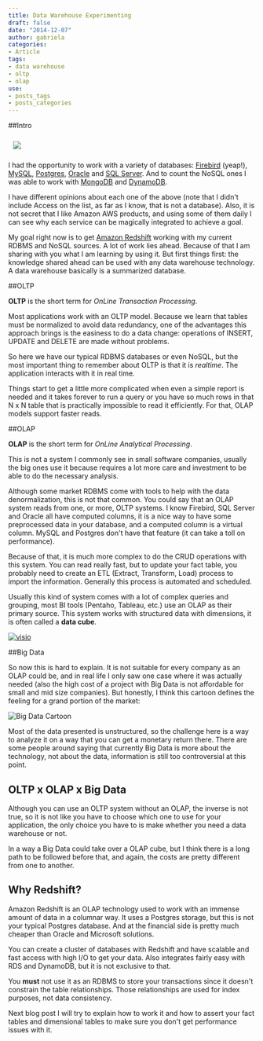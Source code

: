 ```yaml
---
title: Data Warehouse Experimenting
draft: false
date: "2014-12-07"
author: gabriela
categories:
- Article
tags:
- data warehouse
- oltp
- olap
use:
- posts_tags
- posts_categories
---
```


##Intro

<img src="http://www.thecomicstrips.com/properties/speedbump/art_images/sb1061208.jpg" class="pull-left" style="margin: 10px">

I had the opportunity to work with a variety of databases: [Firebird](http://www.firebirdsql.org/) (yeap!), [MySQL](http://www.mysql.com/), [Postgres](http://www.postgresql.org/), [Oracle](http://www.oracle.com/) and [SQL Server](http://www.microsoft.com/en-us/server-cloud/products/sql-server/default.aspx). And to count the NoSQL ones I was able to work with [MongoDB](http://www.mongodb.org/) and [DynamoDB](http://aws.amazon.com/dynamodb/).

I have different opinions about each one of the above (note that I didn't include Access on the list, as far as I know, that is not a database). Also, it is not secret that I like Amazon AWS products, and using some of them daily I can see why each service can be magically integrated to achieve a goal.


My goal right now is to get [Amazon Redshift](http://aws.amazon.com/redshift/) working with my current RDBMS and NoSQL sources. A lot of work lies ahead. Because of that I am sharing with you what I am learning by using it. But first things first: the knowledge shared ahead can be used with any data warehouse technology. A data warehouse basically is a summarized database.

##OLTP

**OLTP** is the short term for _OnLine Transaction Processing_.

Most applications work with an OLTP model. Because we learn that tables must be normalized to avoid data redundancy, one of the advantages this approach brings is the easiness to do a data change: operations of INSERT, UPDATE and DELETE are made without problems.

So here we have our typical RDBMS databases or even NoSQL, but the most important thing to remember about OLTP is that it is *realtime*. The application interacts with it in real time.

Things start to get a little more complicated when even a simple report is needed and it takes forever to run a query or you have so much rows in that N x N table that is practically impossible to read it efficiently. For that, OLAP models support faster reads.

##OLAP

**OLAP** is the short term for _OnLine Analytical Processing_.

This is not a system I commonly see in small software companies, usually the big ones use it because requires a lot more care and investment to be able to do the necessary analysis.

Although some market RDBMS come with tools to help with the data denormalization, this is not that common. You could say that an OLAP system reads from one, or more, OLTP systems. I know Firebird, SQL Server and Oracle all have computed columns, it is a nice way to have some preprocessed data in your database, and a computed column is a virtual column. MySQL and Postgres don't have that feature (it can take a toll on performance).

Because of that, it is much more complex to do the CRUD operations with this system. You can read really fast, but to update your fact table, you probably need to create an ETL (Extract, Transform, Load) process to import the information. Generally this process is automated and scheduled.

Usually this kind of system comes with a lot of complex queries and grouping, most BI tools (Pentaho, Tableau, etc.) use an OLAP as their primary source. This system works with structured data with dimensions, it is often called a **data cube**.

<a href="http://gabriela.io/img/2014/12/oltp-olap.png" title="OLTP to OLAP" target="_blank">
<img src="http://gabriela.io/img/2014/12/oltp-olap.png" class="align-center img-responsive" alt="visio">
</a>

##Big Data

So now this is hard to explain. It is not suitable for every company as an OLAP could be, and in real life I only saw one case where it was actually needed (also the high cost of a project with Big Data is not affordable for small and mid size companies). But honestly, I think this cartoon defines the feeling for a grand portion of the market:

![Big Data Cartoon](http://www.socmedsean.com/wp-content/uploads/2013/08/big-data-social-media-comic.png)

Most of the data presented is unstructured, so the challenge here is a way to analyze it on a way that you can get a monetary return there. There are some people around saying that currently Big Data is more about the technology, not about the data, information is still too controversial at this point.

## OLTP x OLAP x Big Data

Although you can use an OLTP system without an OLAP, the inverse is not true, so it is not like you have to choose which one to use for your application, the only choice you have to is make whether you need a data warehouse or not.

In a way a Big Data could take over a OLAP cube, but I think there is a long path to be followed before that, and again, the costs are pretty different from one to another.

## Why Redshift?

Amazon Redshift is an OLAP technology used to work with an immense amount of data in a columnar way. It uses a Postgres storage, but this is not your typical Postgres database. And at the financial side is pretty much cheaper than Oracle and Microsoft solutions.

You can create a cluster of databases with Redshift and have scalable and fast access with high I/O to get your data. Also integrates fairly easy with RDS and DynamoDB, but it is not exclusive to that.

You **must** not use it as an RDBMS to store your transactions since it doesn't constrain the table relationships. Those relationships are used for index purposes, not data consistency.

Next blog post I will try to explain how to work it and how to assert your fact tables and dimensional tables to make sure you don't get performance issues with it.
